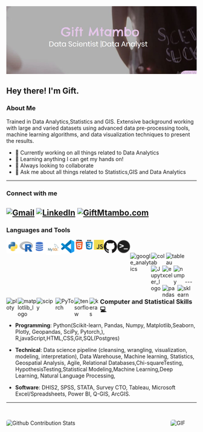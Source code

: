 
<img src="https://github.com/GiftMtambo/My-Website-/blob/f9512c5c2c08075cb08026deb25df4854edd04b0/my%20data%20scientist.JPG">

<h2> Hey there! I'm Gift.</h2>

<h3> About Me </h3>

Trained in Data Analytics,Statistics and GIS. Extensive background working with large and varied datasets using advanced data pre-processing tools, machine learning algorithms, and data visualization techniques to present the results.

- 🔭 Currently working on all things related to Data Analytics
- 🌱 Learning anything I can get my hands on!
- 👯 Always looking to collaborate
- 💬 Ask me about all things related to Statistics,GIS and Data Analytics
---

### Connect with me

[![Gmail](https://img.shields.io/badge/-GMAIL-D14836?style=for-the-badge&logo=gmail&logoColor=white)](mailto:giftmtambo123@gmail.com)
[![LinkedIn](https://img.shields.io/badge/-LINKEDIN-0077B5?style=for-the-badge&logo=linkedin&logoColor=white)](https://www.linkedin.com/in//)
[![GiftMtambo.com](https://img.shields.io/badge/-GiftMtambo.COM-000000?style=for-the-badge&logo=react&logoColor=white)](https://giftmtambo123.wixsite.com/my-site-1/)
---

### Languages and Tools

<img align="left" alt="Python" width="35" src="https://raw.githubusercontent.com/github/explore/80688e429a7d4ef2fca1e82350fe8e3517d3494d/topics/python/python.png" />
<img align="left" alt="R" width="35" src="https://raw.githubusercontent.com/github/explore/80688e429a7d4ef2fca1e82350fe8e3517d3494d/topics/r/r.png" />
<img align="left" alt="SQL" width="35" src="https://raw.githubusercontent.com/github/explore/80688e429a7d4ef2fca1e82350fe8e3517d3494d/topics/sql/sql.png" />
<img align="left" alt="MySQL" width="40px" src="https://raw.githubusercontent.com/github/explore/80688e429a7d4ef2fca1e82350fe8e3517d3494d/topics/mysql/mysql.png" />
<img align="left" alt="Visual Studio Code" width="35" src="https://raw.githubusercontent.com/github/explore/80688e429a7d4ef2fca1e82350fe8e3517d3494d/topics/visual-studio-code/visual-studio-code.png" /> 
<img align="left" alt="HTML5" width="26px" src="https://raw.githubusercontent.com/github/explore/80688e429a7d4ef2fca1e82350fe8e3517d3494d/topics/html/html.png" />
<img align="left" alt="CSS3" width="26px" src="https://raw.githubusercontent.com/github/explore/80688e429a7d4ef2fca1e82350fe8e3517d3494d/topics/css/css.png" />
<img align="left" alt="JavaScript" width="26px" src="https://raw.githubusercontent.com/github/explore/80688e429a7d4ef2fca1e82350fe8e3517d3494d/topics/javascript/javascript.png"
<img align="left" alt="Git" width="35" src="https://raw.githubusercontent.com/github/explore/80688e429a7d4ef2fca1e82350fe8e3517d3494d/topics/git/git.png" />
<img align="left" alt="GitHub" width="35" src="https://raw.githubusercontent.com/github/explore/78df643247d429f6cc873026c0622819ad797942/topics/github/github.png" />
<img align="left" alt="Terminal" width="35" src="https://raw.githubusercontent.com/github/explore/80688e429a7d4ef2fca1e82350fe8e3517d3494d/topics/terminal/terminal.png" />

<br />
<br />

<img align="left" alt="google_analytics" width="55" src="https://github.com/melanieshi0120/melanieshi0120/blob/master/images/google_analytics.png" />
<img align="left" alt="colab" width="40" src="https://github.com/melanieshi0120/melanieshi0120/blob/master/images/colab.png" />
<img align="left" alt="tableau" width="55" src="https://github.com/melanieshi0120/melanieshi0120/blob/master/images/tableau.png" />
<img align="left" alt="Jupyter_logo" width="30" src="https://github.com/melanieshi0120/melanieshi0120/blob/master/images/Jupyter_logo.png" />
<img align="left" alt="excel" class="center" width="30" src="https://github.com/melanieshi0120/melanieshi0120/blob/master/images/excel.png" />

<br />
<br />

<img align="left" alt="numpy" width="30" src="https://github.com/melanieshi0120/melanieshi0120/blob/master/images/numpy.png" />
<img align="left" alt="pandas" width="40" src="https://github.com/melanieshi0120/melanieshi0120/blob/master/images/pandas.png" />
<img align="left" alt="sklearn" width="40" src="https://github.com/melanieshi0120/melanieshi0120/blob/master/images/sklearn.png" />
<img align="left" alt="ploty" width="30" src="https://github.com/melanieshi0120/melanieshi0120/blob/master/images/ploty.png" />
<img align="left" alt="matplotlib_logo" width="50" src="https://github.com/melanieshi0120/melanieshi0120/blob/master/images/matplotlib_logo.png" />
<img align="left" alt="scipy" width="50" src="https://github.com/melanieshi0120/melanieshi0120/blob/master/images/scipy.png" />
<img align="left" alt="PyTorch" class="center" width="50" src="https://github.com/melanieshi0120/melanieshi0120/blob/master/images/PyTorch.png" />
<img align="left" alt="tensorflow" class="center" width="40" src="https://github.com/melanieshi0120/melanieshi0120/blob/master/images/tensorflow.png" />
<img align="left" alt="keras" class="center" width="28" src="https://github.com/melanieshi0120/melanieshi0120/blob/master/images/keras.png" />

<br />
<br />
---

### Computer and Statistical Skills 💻

- **Programming**: 
Python(Scikit-learn, Pandas, Numpy, Matplotlib,Seaborn, Plotly, Geopandas, SciPy, Pytorch,), R,javaScript,HTML,CSS,Git,SQL(Postgres)

- **Technical**:
Data science pipeline (cleansing, wrangling, visualization, modeling, interpretation), Data Warehouse, Machine learning, Statistics, Geospatial Analysis, Agile, Relational Databases,Chi-squareTesting, HypothesisTesting,Statistical Modeling,Machine Learning,Deep Learning, Natural Language Processing,

- **Software**: 
DHIS2, SPSS, STATA, Survey CTO, Tableau, Microsoft Excel/Spreadsheets, Power BI, Q-GIS, ArcGIS.
---
</br>
<p style="display: flex; justify-contect: space-between;">
<img style="border-radius: 5px; margin-bottom: 5px" alt="Github Contribution Stats" width="400px" height="240px" src="https://github-contribution-stats.vercel.app/api/?username=GiftMtambo"/>

<img style="border-radius: 5px; margin: 0 0 5px 35px;" alt="GIF" width="320px" height="240px" src="https://miro.medium.com/max/875/1*Urc28sbnORGOW5oyohQ06g.gif" align="right"/>
</p>
